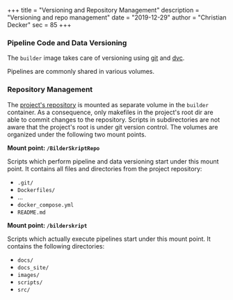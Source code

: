 +++
title = "Versioning and Repository Management"
description = "Versioning and repo management"
date = "2019-12-29"
author = "Christian Decker"
sec = 85
+++

### Pipeline Code and Data Versioning

The `builder` image takes care of versioning using [git]() and [dvc]().

Pipelines are commonly shared in various volumes. 

### Repository Management

The [project's repository](https://github.com/cdeck3r/BilderSkript) is mounted as separate volume in the `builder` container. As a consequence, only makefiles in the project's root dir are able to commit changes to the repository. Scripts in subdirectories are not aware that the project's root is under git version control. The volumes are organized under the following two mount points.

**Mount point: `/BilderSkriptRepo`**

Scripts which perform pipeline and data versioning start under this mount point. It contains all files and  directories from the project repository:

* `.git/`
* `Dockerfiles/`
* ...
* `docker_compose.yml`
* `README.md`

**Mount point: `/bilderskript`**

Scripts which actually execute pipelines start under this mount point. It contains the following directories:

* `docs/`
* `docs_site/`
* `images/`
* `scripts/`
* `src/`